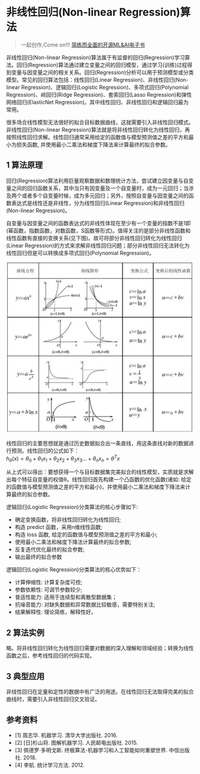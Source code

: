 # 非线性回归(Non-linear Regression)算法

> 一起创作,Come on!!! [简练而全面的开源ML&AI电子书](https://github.com/media-tm/MTOpenML)

非线性回归(Non-linear Regression)算法属于有监督的回归(Regression)学习算法。回归(Regression)算法通过建立变量之间的回归模型，通过学习(训练)过程得到变量与因变量之间的相关关系。回归(Regression)分析可以用于预测模型或分类模型。常见的回归算法包括：线性回归(Linear Regression)、非线性回归(Non-linear Regression)、逻辑回归(Logistic Regression)、多项式回归(Polynomial Regression)、岭回归(Ridge Regression)、套索回归(Lasso Regression)和弹性网络回归(ElasticNet Regression)。其中线性回归、非线性回归和逻辑回归最为常用。

很多场合线性模型无法很好的拟合目标数据曲线，这就需要引入非线性回归模式。非线性回归(Non-linear Regression)算法就是将非线性回归转化为线性回归，再按照线性回归求解。线性回归通常采用给定的函数值与模型预测值之差的平方和最小为损失函数, 并使用最小二乘法和梯度下降法来计算最终的拟合参数。

## 1 算法原理

回归(Regression)算法利用巨量观察数据和数理统计方法，尝试建立因变量与自变量之间的回归函数关系，其中当只有因变量及一个自变量时，成为一元回归；当涉及两个或者多个自变量时候，成为多元回归；另外，按照自变量与因变量之间的函数表达式是线性还是非线性，分为线性回归(Linear Regression)和非线性回归(Non-linear Regression)。

自变量与因变量之间的函数表达式的非线性体现在至少有一个变量的指数不是1即(幂函数，指数函数，对数函数，S函数等形式)。值得关注的是部分非线性函数和线性函数有直接的变换关系(见下图)。故可将部分非线性回归转化为线性回归(Linear Regression)的方式来求解非线性回归问题；部分非线性回归无法转化为线性回归但是可以转换成多项式回归(Polynomial Regression)。

![非线性函数和线性函数的关系](../images/4-linear-non-linear.png)

线性回归的主要思想就是通过历史数据拟合出一条直线，用这条直线对新的数据进行预测。线性回归的公式如下：  
$h_θ(x)=θ_0+θ_1x_1+θ_2x_2+θ_3x_3...+θ_nx_n=θ^Tx$

从上式可以得出：要想获得一个与目标数据集完美拟合的线性模型，实质就是求解出每个特征自变量的权值θ。线性回归首先构建一个凸函数的优化函数(诸如: 给定的函数值与模型预测值之差的平方和最小)，并使用最小二乘法和梯度下降法来计算最终的拟合参数。

逻辑回归(Logistic Regression)分类算法的核心步骤如下:

- 确定变换函数，将非线性回归转化为线性回归;
- 构造 predict 函数，采用n维线性函数;
- 构造 loss 函数, 给定的函数值与模型预测值之差的平方和最小;
- 使用最小二乘法和梯度下降法计算最终的拟合参数;
- 反复迭代优化最终的拟合参数;
- 输出最终的拟合参数

逻辑回归(Logistic Regression)分类算法的核心优势如下：

- 计算伸缩性: 计算复杂度可控;
- 参数依赖性: 可调节参数较少;
- 普适性能力: 适用于连续型和离散型数据集；
- 抗噪音能力: 对缺失数据和异常数据比较敏感，需要特别关注;
- 结果解释性: 理论简练，解释性好。

## 2 算法实例

略。将非线性回归转化为线性回归需要对数据的深入理解和领域经验；转换为线性函数之后，参考线性回归的代码实现。

## 3 典型应用

非线性回归在定量和定性的数据中有广泛的用途。在线性回归无法取得完美的拟合曲线时，需要引入非线性回归交叉验证。

## 参考资料

- [1] 周志华. 机器学习. 清华大学出版社. 2016.
- [2] [日]杉山将. 图解机器学习. 人民邮电出版社. 2015.
- [3] 佩德罗·多明戈斯. 终极算法-机器学习和人工智能如何重塑世界. 中信出版社. 2018.
- [4] 李航. 统计学习方法. 2012.